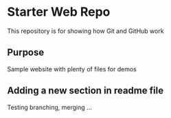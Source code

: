 # Starter Web Repo

This repository is for showing how Git and GitHub work

## Purpose

Sample website with plenty of files for demos

## Adding a new section in readme file

Testing branching, merging ...  